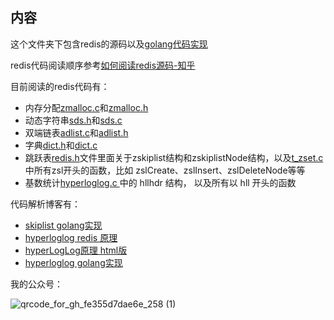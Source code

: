 ##  内容

这个文件夹下包含redis的源码以及[golang代码实现](./golang)

redis代码阅读顺序参考[如何阅读redis源码-知乎](https://www.zhihu.com/question/28677076)

目前阅读的redis代码有：

* 内存分配[zmalloc.c](./zmalloc.c)和[zmalloc.h](./zmalloc.h)
* 动态字符串[sds.h](./sds.h)和[sds.c](./sds.c)
* 双端链表[adlist.c](./adlist.c)和[adlist.h](./adlist.h)
* 字典[dict.h](./dict.h)和[dict.c](./dict.c)
* 跳跃表[redis.h](./redis.h)文件里面关于zskiplist结构和zskiplistNode结构，以及[t_zset.c](./t_zset.c)中所有zsl开头的函数，比如 zslCreate、zslInsert、zslDeleteNode等等
* 基数统计[hyperloglog.c ](./hyperloglog.c )中的 hllhdr 结构， 以及所有以 hll 开头的函数



代码解析博客有：

* [skiplist golang实现](./golang/图解并实现golang版skiplist.md)
* [hyperloglog redis 原理](./golang/hyperLogLog原理.md)
* [hyperLogLog原理 html版](./golang/hyperLogLog原理.html)
* [hyperloglog golang实现](./golang/hyperloglog_golang.md)



我的公众号：

![qrcode_for_gh_fe355d7dae6e_258 (1)](https://gitee.com/crazstom/pics/raw/master/img/qrcode_for_gh_fe355d7dae6e_258%20(1).jpg)